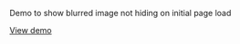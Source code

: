 Demo to show blurred image not hiding on initial page load

[View demo](https://pedantic-noether-8663b2.netlify.com)

